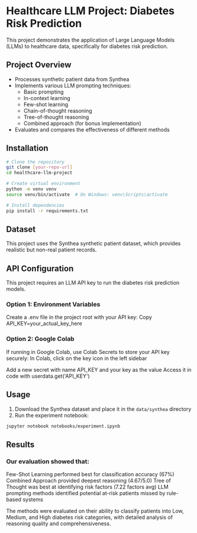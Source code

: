 # Healthcare LLM Project: Diabetes Risk Prediction

This project demonstrates the application of Large Language Models (LLMs) to healthcare data, specifically for diabetes risk prediction. 

## Project Overview

- Processes synthetic patient data from Synthea
- Implements various LLM prompting techniques:
  - Basic prompting
  - In-context learning
  - Few-shot learning
  - Chain-of-thought reasoning
  - Tree-of-thought reasoning
  - Combined approach (for bonus implementation)
- Evaluates and compares the effectiveness of different methods

## Installation

```bash
# Clone the repository
git clone [your-repo-url]
cd healthcare-llm-project

# Create virtual environment
python -m venv venv
source venv/bin/activate  # On Windows: venv\Scripts\activate

# Install dependencies
pip install -r requirements.txt
```

## Dataset

This project uses the Synthea synthetic patient dataset, which provides realistic but non-real patient records.

## API Configuration
This project requires an LLM API key to run the diabetes risk prediction models.

### Option 1: Environment Variables
Create a .env file in the project root with your API key:
Copy API_KEY=your_actual_key_here

### Option 2: Google Colab
If running in Google Colab, use Colab Secrets to store your API key securely:
In Colab, click on the key icon in the left sidebar

Add a new secret with name API_KEY and your key as the value
Access it in code with userdata.get('API_KEY')

## Usage

1. Download the Synthea dataset and place it in the `data/synthea` directory
2. Run the experiment notebook:
```bash
jupyter notebook notebooks/experiment.ipynb
```

## Results

### Our evaluation showed that:

Few-Shot Learning performed best for classification accuracy (67%)
Combined Approach provided deepest reasoning (4.67/5.0)
Tree of Thought was best at identifying risk factors (7.22 factors avg)
LLM prompting methods identified potential at-risk patients missed by rule-based systems

The methods were evaluated on their ability to classify patients into Low, Medium, and High diabetes risk categories, with detailed analysis of reasoning quality and comprehensiveness.

